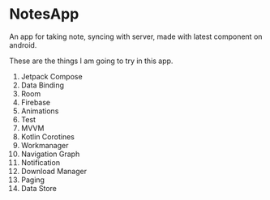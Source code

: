 # NotesApp
An app for taking note, syncing with server, made with latest component on android.

These are the things I am going to try in this app.

1. Jetpack Compose
2. Data Binding
3. Room
4. Firebase
5. Animations
6. Test
7. MVVM
8. Kotlin Corotines
9. Workmanager
10. Navigation Graph
11. Notification
12. Download Manager
13. Paging
14. Data Store
